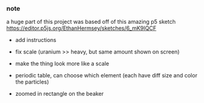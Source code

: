 ### note
a huge part of this project was based off of this amazing p5 sketch https://editor.p5js.org/EthanHermsey/sketches/6_mK9IQCF

- add instructions
- fix scale (uranium >> heavy, but same amount shown on screen)
- make the thing look more like a scale

- periodic table, can choose which element (each have diff size and color the particles)
- zoomed in rectangle on the beaker
